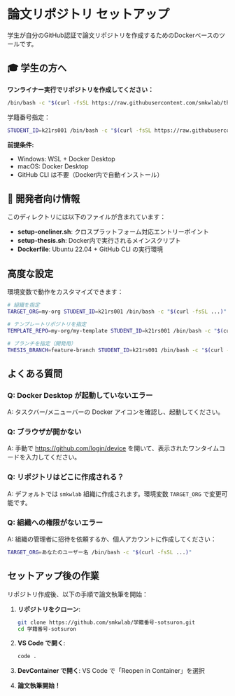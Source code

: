 # 論文リポジトリ セットアップ

学生が自分のGitHub認証で論文リポジトリを作成するためのDockerベースのツールです。

## 🎓 学生の方へ

**ワンライナー実行でリポジトリを作成してください：**

```bash
/bin/bash -c "$(curl -fsSL https://raw.githubusercontent.com/smkwlab/thesis-management-tools/main/student-setup/setup-oneliner.sh)"
```

学籍番号指定：
```bash
STUDENT_ID=k21rs001 /bin/bash -c "$(curl -fsSL https://raw.githubusercontent.com/smkwlab/thesis-management-tools/main/student-setup/setup-oneliner.sh)"
```

**前提条件:**
- Windows: WSL + Docker Desktop
- macOS: Docker Desktop
- GitHub CLI は不要（Docker内で自動インストール）

## 🔧 開発者向け情報

このディレクトリには以下のファイルが含まれています：

- **setup-oneliner.sh**: クロスプラットフォーム対応エントリーポイント
- **setup-thesis.sh**: Docker内で実行されるメインスクリプト
- **Dockerfile**: Ubuntu 22.04 + GitHub CLI の実行環境

## 高度な設定

環境変数で動作をカスタマイズできます：

```bash
# 組織を指定
TARGET_ORG=my-org STUDENT_ID=k21rs001 /bin/bash -c "$(curl -fsSL ...)"

# テンプレートリポジトリを指定
TEMPLATE_REPO=my-org/my-template STUDENT_ID=k21rs001 /bin/bash -c "$(curl -fsSL ...)"

# ブランチを指定（開発用）
THESIS_BRANCH=feature-branch STUDENT_ID=k21rs001 /bin/bash -c "$(curl -fsSL ...)"
```

## よくある質問

### Q: Docker Desktop が起動していないエラー
A: タスクバー/メニューバーの Docker アイコンを確認し、起動してください。

### Q: ブラウザが開かない
A: 手動で https://github.com/login/device を開いて、表示されたワンタイムコードを入力してください。

### Q: リポジトリはどこに作成される？
A: デフォルトでは `smkwlab` 組織に作成されます。環境変数 `TARGET_ORG` で変更可能です。

### Q: 組織への権限がないエラー
A: 組織の管理者に招待を依頼するか、個人アカウントに作成してください：
```bash
TARGET_ORG=あなたのユーザー名 /bin/bash -c "$(curl -fsSL ...)"
```

## セットアップ後の作業

リポジトリ作成後、以下の手順で論文執筆を開始：

1. **リポジトリをクローン**:
   ```bash
   git clone https://github.com/smkwlab/学籍番号-sotsuron.git
   cd 学籍番号-sotsuron
   ```

2. **VS Code で開く**:
   ```bash
   code .
   ```

3. **DevContainer で開く**: VS Code で「Reopen in Container」を選択

4. **論文執筆開始！**